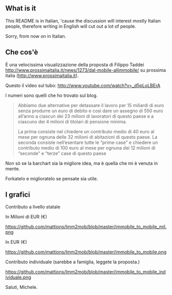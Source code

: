 What is it
----------

This README is in Italian, 'cause the discussion will interest mostly Italian 
people, therefore writing in English will cut out a lot of people.

Sorry, from now on in Italian.

Che cos'è
---------

È una velocissima visualizzazione della proposta di Filippo Taddei http://www.prossimaitalia.it/news/1273/dal-mobile-allimmobile/ su prossima italia (http://www.prossimaitalia.it).

Questo il video sul tubo: http://www.youtube.com/watch?v=_d5pLoLBErA

I numeri sono quelli che ho trovato sul blog. 

> Abbiamo due alternative per detassare il lavoro per 15 miliardi di euro senza 
> produrre un euro di debito e così dare un assegno di 550 euro all’anno a ciascun
> dei 23 milioni di lavoratori di questo paese e a ciascuno dei 4 milioni di titolari
>  di pensione minima.
> 
> La prima consiste nel chiedere un contributo medio di 40 euro al mese per ognuna
> delle 32 milioni di abitazioni di questo paese. La seconda consiste nell’esentare
> tutte le “prime case” e chiedere un contributo medio di 100 euro al mese per ognuna
> dei 12 milioni di “seconde” e “terze” case di questo paese



Non sò se la barchart sia la migliore idea,
ma è quella che mi è venuta in mente.


Forkatelo e miglioratelo se pensate sia utile.

I grafici
---------

Contributo a livello statale

In Milioni di EUR (€)

https://github.com/mattions/Imm2mob/blob/master/immobile_to_mobile_mil.png

In EUR (€)

https://github.com/mattions/Imm2mob/blob/master/immobile_to_mobile.png

Contributo individuale (sarebbe a famiglia, leggete la proposta.)

https://github.com/mattions/Imm2mob/blob/master/immobile_to_mobile_individuale.png

Saluti,
Michele.

